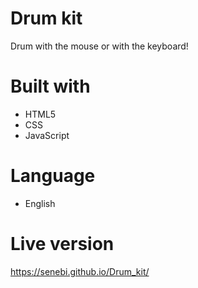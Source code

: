 # Drum kit
Drum with the mouse or with the keyboard!

# Built with

- HTML5
- CSS
- JavaScript

# Language
- English

# Live version
https://senebi.github.io/Drum_kit/
